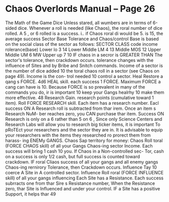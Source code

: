 # Chaos Overlords Manual – Page 26

The Math of the Game Dice Unless stared, all wumbers are in terms of 6-sided dice. Whenever a roll is needed (like Chaos), the roral number of dice rolled. A 5 , or 6 rolled is a success. i.. if Chaos roral di would be 5. is 15, the average success Sector Base Tolerance and Chaos/control Base is based on the social class of the sector as follows: SECTOR CLASS code income rolerance(base) Lower lo 3 14 Lower Middle LM 4 13 Middle MOS 12 Upper Middle UM 6 MW Upper up 7 10 IF chaos in a secror is GREATER THAN The sector's tolerance, then crackdown occurs. tolerance changes with the influence of Sites and by Bribe and Snitch commands. Income of a sector is the number of dice added 10 the toral chaos roll in a sector (see Chaos on page 49). Income is the con- trol needed 10 control a sector. Heal Restore a qang s FORCE. 4d6 HEAL skill. each success 1 FORCE. Maximum FORCE a cang can have is 10. Because FORCE is so prevalent in many of the commands you do, ir is important 10 keep your Gangs healrhy 10 make them more effective. 48 Research Gain. research points (cumulative toward 1 item). Roll FORCE RESEARCH skill. Each item has a research number. Eacl success ON A Research roll is subtracted from thar irem. Once an item s Research NuM- ber reaches zero, you CAN purchase thar item. Success ON Research is only on a 6 rather than 5 on 6 , Since only Science Centers and Research Labs will allow you to research big ticker items, it is important To pRoTEct your researchers and the sector they are in. It is advisable to equip your researchers with the items they researched ro prorect them from harass- ing ENEMy GANGS. Chaos Sap territory for money: Chaos Roll toral (FORCE CHAOS skill) of all your Gangs Chaos-ing sector Income. Each success will bring 1 cash 10 you. If Chaos in a Non-controlled sec- Tor, cash on a success is only 1/2 cash, but full success is counted toward crackdown. IF roral Cliaos success of all your gangs and all enemy gangs Chaos-ing rernirory Tolerance, then Crackdown occurs. Influence Tay 10 coerce A Site in A controlled sector. Influence Roll roral (FORCE INFLUENCE skill) of all your gangs influencing Each Site has a Resistance. Each success subrracts one from thar Sire s Resistance number, When the Resistance zero, thar Site is Influenced and under your control. IF a Site has a positive Support, it helps thar 49
